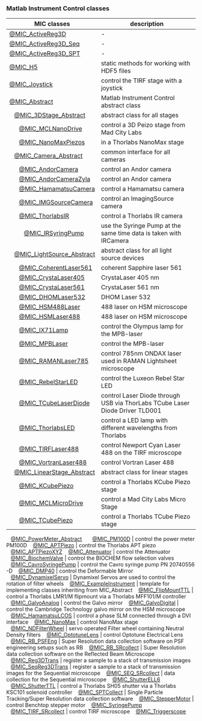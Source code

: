 ### Matlab Instrument Control classes

|**MIC** classes|description|
-------------|---
[@MIC_ActiveReg3D](../@MIC_ActiveReg3D/Readme.md) | -
[@MIC_ActiveReg3D_Seq](../@MIC_ActiveReg3D_Seq/Readme.md) | -
[@MIC_ActiveReg3D_SPT](../@MIC_ActiveReg3D_SPT/Readme.md) | -
[@MIC_H5](../@MIC_H5/Readme.md) | static methods for working with HDF5 files
[@MIC_Joystick](../@MIC_Joystick/Readme.md) | control the TIRF stage with a joystick
[@MIC_Abstract](../@MIC_Abstract/Readme.md) | Matlab Instrument Control abstract class
&nbsp;&nbsp;&nbsp;[@MIC_3DStage_Abstract](../@MIC_3DStage_Abstract/Readme.md) | abstract class for all stages
&nbsp;&nbsp;&nbsp;&nbsp;&nbsp;&nbsp;[@MIC_MCLNanoDrive](../@MIC_MCLNanoDrive/Readme.md) | control a 3D Peizo stage from Mad City Labs
&nbsp;&nbsp;&nbsp;&nbsp;&nbsp;&nbsp;[@MIC_NanoMaxPiezos](../@MIC_NanoMaxPiezos/Readme.md) | in a Thorlabs NanoMax stage
&nbsp;&nbsp;&nbsp;[@MIC_Camera_Abstract](../@MIC_Camera_Abstract/Readme.md) | common interface for all cameras
&nbsp;&nbsp;&nbsp;&nbsp;&nbsp;&nbsp;[@MIC_AndorCamera](../@MIC_AndorCamera/Readme.md) | control an Andor camera
&nbsp;&nbsp;&nbsp;&nbsp;&nbsp;&nbsp;[@MIC_AndorCameraZyla](../@MIC_AndorCameraZyla/Readme.md) | control an Andor camera
&nbsp;&nbsp;&nbsp;&nbsp;&nbsp;&nbsp;[@MIC_HamamatsuCamera](../@MIC_HamamatsuCamera/Readme.md) | control a Hamamatsu camera
&nbsp;&nbsp;&nbsp;&nbsp;&nbsp;&nbsp;[@MIC_IMGSourceCamera](../@MIC_IMGSourceCamera/Readme.md) | control an ImagingSource camera
&nbsp;&nbsp;&nbsp;&nbsp;&nbsp;&nbsp;[@MIC_ThorlabsIR](../@MIC_ThorlabsIR/Readme.md) | control a Thorlabs IR camera
&nbsp;&nbsp;&nbsp;&nbsp;&nbsp;&nbsp;&nbsp;&nbsp;&nbsp;[@MIC_IRSyringPump](../@MIC_IRSyringPump/Readme.md) | use the Syringe Pump at the same time data is taken with IRCamera
&nbsp;&nbsp;&nbsp;[@MIC_LightSource_Abstract](../@MIC_LightSource_Abstract/Readme.md) | abstract class for all light source devices
&nbsp;&nbsp;&nbsp;&nbsp;&nbsp;&nbsp;[@MIC_CoherentLaser561](../@MIC_CoherentLaser561/Readme.md) | coherent Sapphire laser 561
&nbsp;&nbsp;&nbsp;&nbsp;&nbsp;&nbsp;[@MIC_CrystaLaser405](../@MIC_CrystaLaser405/Readme.md) | CrystaLaser 405 nm
&nbsp;&nbsp;&nbsp;&nbsp;&nbsp;&nbsp;[@MIC_CrystaLaser561](../@MIC_CrystaLaser561/Readme.md) | CrystaLaser 561 nm
&nbsp;&nbsp;&nbsp;&nbsp;&nbsp;&nbsp;[@MIC_DHOMLaser532](../@MIC_DHOMLaser532/Readme.md) | DHOM Laser 532
&nbsp;&nbsp;&nbsp;&nbsp;&nbsp;&nbsp;[@MIC_HSM488Laser](../@MIC_HSM488Laser/Readme.md) | 488 laser on HSM microscope
&nbsp;&nbsp;&nbsp;&nbsp;&nbsp;&nbsp;[@MIC_HSMLaser488](../@MIC_HSMLaser488/Readme.md) | 488 laser on HSM microscope
&nbsp;&nbsp;&nbsp;&nbsp;&nbsp;&nbsp;[@MIC_IX71Lamp](../@MIC_IX71Lamp/Readme.md) | control the Olympus lamp for the MPB-laser
&nbsp;&nbsp;&nbsp;&nbsp;&nbsp;&nbsp;[@MIC_MPBLaser](../@MIC_MPBLaser/Readme.md) | control the MPB-laser
&nbsp;&nbsp;&nbsp;&nbsp;&nbsp;&nbsp;[@MIC_RAMANLaser785](../@MIC_RAMANLaser785/Readme.md) | control 785nm ONDAX laser used in RAMAN Lightsheet microscope
&nbsp;&nbsp;&nbsp;&nbsp;&nbsp;&nbsp;[@MIC_RebelStarLED](../@MIC_RebelStarLED/Readme.md) | control the Luxeon Rebel Star LED
&nbsp;&nbsp;&nbsp;&nbsp;&nbsp;&nbsp;[@MIC_TCubeLaserDiode](../@MIC_TCubeLaserDiode/Readme.md) | control Laser Diode through USB via ThorLabs TCube Laser Diode Driver TLD001
&nbsp;&nbsp;&nbsp;&nbsp;&nbsp;&nbsp;[@MIC_ThorlabsLED](../@MIC_ThorlabsLED/Readme.md) | control a LED lamp with different wavelengths from Thorlabs
&nbsp;&nbsp;&nbsp;&nbsp;&nbsp;&nbsp;[@MIC_TIRFLaser488](../@MIC_TIRFLaser488/Readme.md) | control Newport Cyan Laser 488 on the TIRF microscope
&nbsp;&nbsp;&nbsp;&nbsp;&nbsp;&nbsp;[@MIC_VortranLaser488](../@MIC_VortranLaser488/Readme.md) | control Vortran Laser 488
&nbsp;&nbsp;&nbsp;[@MIC_LinearStage_Abstract](../@MIC_LinearStage_Abstract/Readme.md) | abstract class for linear stages
&nbsp;&nbsp;&nbsp;&nbsp;&nbsp;&nbsp;[@MIC_KCubePiezo](../@MIC_KCubePiezo/Readme.md) | control a Thorlabs KCube Piezo stage
&nbsp;&nbsp;&nbsp;&nbsp;&nbsp;&nbsp;[@MIC_MCLMicroDrive](../@MIC_MCLMicroDrive/Readme.md) | control a Mad City Labs Micro Stage
&nbsp;&nbsp;&nbsp;&nbsp;&nbsp;&nbsp;[@MIC_TCubePiezo](../@MIC_TCubePiezo/Readme.md) | control a Thorlabs TCube Piezo stage
&nbsp;&nbsp;&nbsp;[@MIC_PowerMeter_Abstract](../@MIC_PowerMeter_Abstract/Readme.md)
&nbsp;&nbsp;&nbsp;&nbsp;&nbsp;&nbsp;[@MIC_PM100D](../@MIC_PM100D/Readme.md) | control the power meter PM100D
&nbsp;&nbsp;&nbsp;[@MIC_APTPiezo](../@MIC_APTPiezo/Readme.md) | control the Thorlabs APT piezo
&nbsp;&nbsp;&nbsp;[@MIC_APTPiezoXYZ](../@MIC_APTPiezoXYZ/Readme.md)
&nbsp;&nbsp;&nbsp;[@MIC_Attenuator](../@MIC_Attenuator/Readme.md) | control the Attenuator
&nbsp;&nbsp;&nbsp;[@MIC_BiochemValve](../@MIC_BiochemValve/Readme.md) | control the BIOCHEM flow selection valves
&nbsp;&nbsp;&nbsp;[@MIC_CavroSyringePump](../@MIC_CavroSyringePump/Readme.md) | control the Cavro syringe pump PN 20740556 -D
&nbsp;&nbsp;&nbsp;[@MIC_DMP40](../@MIC_DMP40/Readme.md) | control the Deformable Mirror
&nbsp;&nbsp;&nbsp;[@MIC_DynamixelServo](../@MIC_DynamixelServo/Readme.md) | Dynamixel Servos are used to control the rotation of filter wheels
&nbsp;&nbsp;&nbsp;[@MIC_ExampleInstrument](../@MIC_ExampleInstrument/Readme.md) | template for implementing classes inheriting from MIC_Abstract
&nbsp;&nbsp;&nbsp;[@MIC_FlipMountTTL](../@MIC_FlipMountTTL/Readme.md) | control a Thorlabs LMR1/M flipmount via a Thorlabs MFF101/M controller
&nbsp;&nbsp;&nbsp;[@MIC_GalvoAnalog](../@MIC_GalvoAnalog/Readme.md) | control the Galvo mirror
&nbsp;&nbsp;&nbsp;[@MIC_GalvoDigital](../@MIC_GalvoDigital/Readme.md) | control the Cambridge Technology galvo mirror on the HSM microscope
&nbsp;&nbsp;&nbsp;[@MIC_HamamatsuLCOS](../@MIC_HamamatsuLCOS/Readme.md) | control a phase SLM connected through a DVI interface
&nbsp;&nbsp;&nbsp;[@MIC_NanoMax](../@MIC_NanoMax/Readme.md) | control NanoMax stage
&nbsp;&nbsp;&nbsp;[@MIC_NDFilterWheel](../@MIC_NDFilterWheel/Readme.md) | servo operated Filter wheel containing Neutral Density filters
&nbsp;&nbsp;&nbsp;[@MIC_OptotuneLens](../@MIC_OptotuneLens/Readme.md) | control Optotune Electrical Lens
&nbsp;&nbsp;&nbsp;[@MIC_RB_PSFEng](../@MIC_RB_PSFEng/Readme.md) | Super Resolution data collection software on PSF engineering setups such as RB
&nbsp;&nbsp;&nbsp;[@MIC_RB_SRcollect](../@MIC_RB_SRcollect/Readme.md) | Super Resolution data collection software on the Reflected Beam Microscope
&nbsp;&nbsp;&nbsp;[@MIC_Reg3DTrans](../@MIC_Reg3DTrans/Readme.md) | register a sample to a stack of transmission images
&nbsp;&nbsp;&nbsp;[@MIC_SeqReg3DTrans](../@MIC_SeqReg3DTrans/Readme.md) | register a sample to a stack of transmission images for the Sequential microscope
&nbsp;&nbsp;&nbsp;[@MIC_SEQ_SRcollect](../@MIC_SEQ_SRcollect/Readme.md) | data collection for the Sequential microscope
&nbsp;&nbsp;&nbsp;[@MIC_ShutterELL6](../@MIC_ShutterELL6/Readme.md)
&nbsp;&nbsp;&nbsp;[@MIC_ShutterTTL](../@MIC_ShutterTTL/Readme.md) | control a Thorlabs SH05 shutter via a Thorlabs KSC101 solenoid controller
&nbsp;&nbsp;&nbsp;[@MIC_SPTCollect](../@MIC_SPTCollect/Readme.md) | Single Particle Tracking/Super Resolution data collection software
&nbsp;&nbsp;&nbsp;[@MIC_StepperMotor](../@MIC_StepperMotor/Readme.md) | control Benchtop stepper motor
&nbsp;&nbsp;&nbsp;[@MIC_SyringePump](../@MIC_SyringePump/Readme.md)
&nbsp;&nbsp;&nbsp;[@MIC_TIRF_SRcollect](../@MIC_TIRF_SRcollect/Readme.md) | control TIRF microscope
&nbsp;&nbsp;&nbsp;[@MIC_Triggerscope](../@MIC_Triggerscope/Readme.md)
